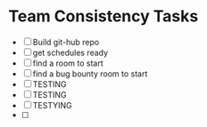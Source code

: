 # Team Consistency Tasks

- [ ]  Build git-hub repo
- [ ]  get schedules ready
- [ ]  find a room to start
- [ ]  find a bug bounty room to start
- [ ]  TESTING 
- [ ]  TESTING 
- [ ]  TESTYING 
- [ ]  
